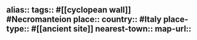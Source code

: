 alias::
tags:: #[[cyclopean wall]] #Necromanteion 
place::
country:: #Italy 
place-type:: #[[ancient site]] 
nearest-town::
map-url::
-